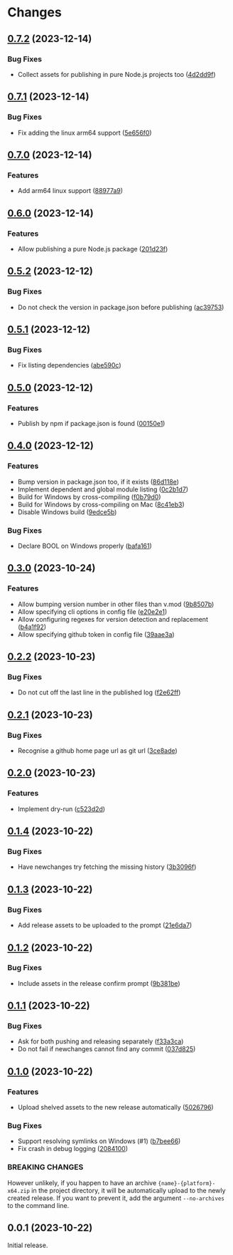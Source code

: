 # Changes

## [0.7.2](https://github.com/prantlf/vp/compare/v0.7.1...v0.7.2) (2023-12-14)

### Bug Fixes

* Collect assets for publishing in pure Node.js projects too ([4d2dd9f](https://github.com/prantlf/vp/commit/4d2dd9f94f3e8c2deda4e3d4b6c9f1bdc893b629))

## [0.7.1](https://github.com/prantlf/vp/compare/v0.7.0...v0.7.1) (2023-12-14)

### Bug Fixes

* Fix adding the linux arm64 support ([5e656f0](https://github.com/prantlf/vp/commit/5e656f0fcba5a964452fabafe4bc52cd17a2a47b))

## [0.7.0](https://github.com/prantlf/vp/compare/v0.6.0...v0.7.0) (2023-12-14)

### Features

* Add arm64 linux support ([88977a9](https://github.com/prantlf/vp/commit/88977a9b2aa6795bd225cf857c8028997769c7be))

## [0.6.0](https://github.com/prantlf/vp/compare/v0.5.2...v0.6.0) (2023-12-14)

### Features

* Allow publishing a pure Node.js package ([201d23f](https://github.com/prantlf/vp/commit/201d23f81d5efe4f2df9b43903adde2cfd240ed4))

## [0.5.2](https://github.com/prantlf/vp/compare/v0.5.1...v0.5.2) (2023-12-12)

### Bug Fixes

* Do not check the version in package.json before publishing ([ac39753](https://github.com/prantlf/vp/commit/ac3975300c103f310d5604ee27e466c7cde01a28))

## [0.5.1](https://github.com/prantlf/vp/compare/v0.5.0...v0.5.1) (2023-12-12)

### Bug Fixes

* Fix listing dependencies ([abe590c](https://github.com/prantlf/vp/commit/abe590c6abfbcf84aaa2ad6075be680d45af53e4))

## [0.5.0](https://github.com/prantlf/vp/compare/v0.4.0...v0.5.0) (2023-12-12)

### Features

* Publish by npm if package.json is found ([00150e1](https://github.com/prantlf/vp/commit/00150e16af8adcc96bb6674105743efe3563cdb6))

## [0.4.0](https://github.com/prantlf/vp/compare/v0.3.0...v0.4.0) (2023-12-12)

### Features

* Bump version in package.json too, if it exists ([86d118e](https://github.com/prantlf/vp/commit/86d118e5edf312b100ab2148bc9d51f995ff37c0))
* Implement dependent and global module listing ([0c2b1d7](https://github.com/prantlf/vp/commit/0c2b1d780048561363f075b33982dd4f77748182))
* Build for Windows by cross-compiling ([f0b79d0](https://github.com/prantlf/vp/commit/f0b79d0576f1f9c17fc906e564232c2c884930da))
* Build for Windows by cross-compiling on Mac ([8c41eb3](https://github.com/prantlf/vp/commit/8c41eb340117cb5a54493aeb3f47097d2625c721))
* Disable Windows build ([9edce5b](https://github.com/prantlf/vp/commit/9edce5b317f798f1210c0739026aa3c0958bfcf2))

### Bug Fixes

* Declare BOOL on Windows properly ([bafa161](https://github.com/prantlf/vp/commit/bafa161e5262945fb7b3a2d0f9a954252d6fdcd7))

## [0.3.0](https://github.com/prantlf/vp/compare/v0.2.2...v0.3.0) (2023-10-24)

### Features

* Allow bumping version number in other files than v.mod ([9b8507b](https://github.com/prantlf/vp/commit/9b8507ba91f59616c1c7295a90c31784ef109cbf))
* Allow specifying cli options in config file ([e20e2e1](https://github.com/prantlf/vp/commit/e20e2e15c6b4a812fb6a7070b2c34a2b4512fc60))
* Allow configuring regexes for version detection and replacement ([b4a1f92](https://github.com/prantlf/vp/commit/b4a1f92601715859b36c1a2c2632e653c486d90d))
* Allow specifying github token in config file ([39aae3a](https://github.com/prantlf/vp/commit/39aae3a8e2eec5e07098b67fcd4f51e56e692161))

## [0.2.2](https://github.com/prantlf/vp/compare/v0.2.1...v0.2.2) (2023-10-23)

### Bug Fixes

* Do not cut off the last line in the published log ([f2e62ff](https://github.com/prantlf/vp/commit/f2e62ff2ba12613113a2a2dc9e1ddc98814878e7))

## [0.2.1](https://github.com/prantlf/vp/compare/v0.2.0...v0.2.1) (2023-10-23)

### Bug Fixes

* Recognise a github home page url as git url ([3ce8ade](https://github.com/prantlf/vp/commit/3ce8ade16301aec640259ccbd7e0ff4f6e344246))

## [0.2.0](https://github.com/prantlf/vp/compare/v0.1.4...v0.2.0) (2023-10-23)

### Features

* Implement dry-run ([c523d2d](https://github.com/prantlf/vp/commit/c523d2d48e726d7a55d1439ce0275ef3d1efa254))

## [0.1.4](https://github.com/prantlf/vp/compare/v0.1.3...v0.1.4) (2023-10-22)

### Bug Fixes

* Have newchanges try fetching the missing history ([3b3096f](https://github.com/prantlf/vp/commit/3b3096fe7ce5131941a0562804be2f584c816b43))

## [0.1.3](https://github.com/prantlf/vp/compare/v0.1.2...v0.1.3) (2023-10-22)

### Bug Fixes

* Add release assets to be uploaded to the prompt ([21e6da7](https://github.com/prantlf/vp/commit/21e6da788894cfad37a8fa6da1679ad63365ff27))

## [0.1.2](https://github.com/prantlf/vp/compare/v0.1.1...v0.1.2) (2023-10-22)

### Bug Fixes

* Include assets in the release confirm prompt ([9b381be](https://github.com/prantlf/vp/commit/9b381bee1e69c8602561a5c350e0ebc42cdc521c))

## [0.1.1](https://github.com/prantlf/vp/compare/v0.1.0...v0.1.1) (2023-10-22)

### Bug Fixes

* Ask for both pushing and releasing separately ([f33a3ca](https://github.com/prantlf/vp/commit/f33a3ca5ffe8e03bff024f84050debdd4a6fc6f4))
* Do not fail if newchanges cannot find any commit ([037d825](https://github.com/prantlf/vp/commit/037d82509491b8cddc2960452208cef8f9105fa0))

## [0.1.0](https://github.com/prantlf/vp/compare/v0.0.1...v0.1.0) (2023-10-22)

### Features

* Upload shelved assets to the new release automatically ([5026796](https://github.com/prantlf/vp/commit/502679674c68290dc5c9ad0ed61115c095304a1a))

### Bug Fixes

* Support resolving symlinks on Windows (#1) ([b7bee66](https://github.com/prantlf/vp/commit/b7bee661041414dd041c38cfa2378ab34c2944d6))
* Fix crash in debug logging ([2084100](https://github.com/prantlf/vp/commit/208410075afb1cbaf8cc2b6f30dd334d50069889))

### BREAKING CHANGES

However unlikely, if you happen to have an archive `{name}-{platform}-x64.zip` in the project directory, it will be automatically upload to the newly created release. If you want to prevent it, add the argument `--no-archives` to the command line.

## 0.0.1 (2023-10-22)

Initial release.
